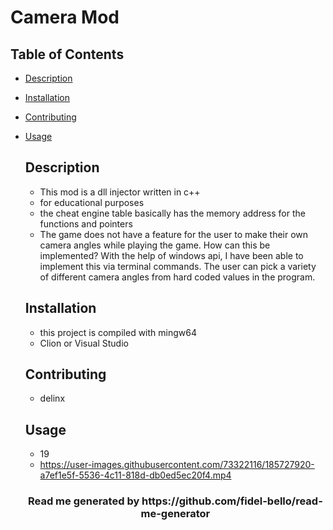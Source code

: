 # Camera Mod

## Table of Contents
* [Description](#Description)
* [Installation](#Installation)
* [Contributing](#Contributing)
* [Usage](#Usage)

  ## Description
    * This mod is a dll injector written in c++
    * for educational purposes
    * the cheat engine table basically has the memory address for the functions and pointers
    * The game does not have a feature for the user to make their own camera angles while playing the game. How can this be implemented?
    With the help of windows api, I have been able to implement this via terminal commands. The user can pick a variety of different camera angles from hard coded values in the program.
    
  ## Installation
    * this project is compiled with mingw64
    * Clion or Visual Studio
    

  ## Contributing
    * delinx

  ## Usage
   * 19
   *  <a target="_blank">https://user-images.githubusercontent.com/73322116/185727920-a7ef1e5f-5536-4c11-818d-db0ed5ec20f4.mp4</a>


    






   <h3 align="center"> Read me generated by https://github.com/fidel-bello/read-me-generator </h3>
        

